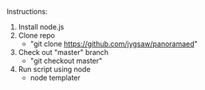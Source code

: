 Instructions:
1)  Install node.js
2)  Clone repo
    - "git clone https://github.com/jygsaw/panoramaed"
3)  Check out "master" branch
    - "git checkout master"
4)  Run script using node
    - node templater <template file> <data file> <output file>
    - node templater.js template.panoramatemplate data.json output.html

Assumptions:
- "EACH" tokens will not be surrounded by html
- "EACH" tokens will only appear once per line
- substitution tokens may appear more than once per line
